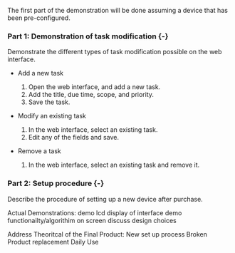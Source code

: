 The first part of the demonstration will be done assuming a device that has been pre-configured.

### Part 1: Demonstration of task modification {-}

Demonstrate the different types of task modification possible on the web interface.

- Add a new task
  1. Open the web interface, and add a new task.
  2. Add the title, due time, scope, and priority.
  3. Save the task.

- Modify an existing task
  1. In the web interface, select an existing task.
  2. Edit any of the fields and save.

- Remove a task
  1. In the web interface, select an existing task and remove it.

### Part 2: Setup procedure {-}

Describe the procedure of setting up a new device after purchase.



Actual Demonstrations:
demo lcd display of interface 
demo functionailty/algorithim on screen
discuss design choices  

Address Theoritcal of the Final Product:
New set up process
Broken Product replacement 
Daily Use
